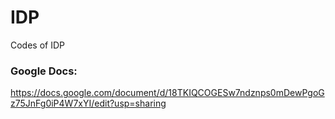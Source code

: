 # IDP
Codes of IDP
### Google Docs:
https://docs.google.com/document/d/18TKIQCOGESw7ndznps0mDewPgoGz75JnFg0iP4W7xYI/edit?usp=sharing
